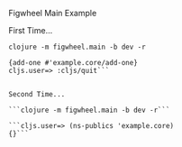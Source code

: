 Figwheel Main Example

First Time...

```clojure -m figwheel.main -b dev -r```

```cljs.user=> (ns-publics 'example.core)
{add-one #'example.core/add-one}
cljs.user=> :cljs/quit```


Second Time...

```clojure -m figwheel.main -b dev -r```

```cljs.user=> (ns-publics 'example.core)
{}```
